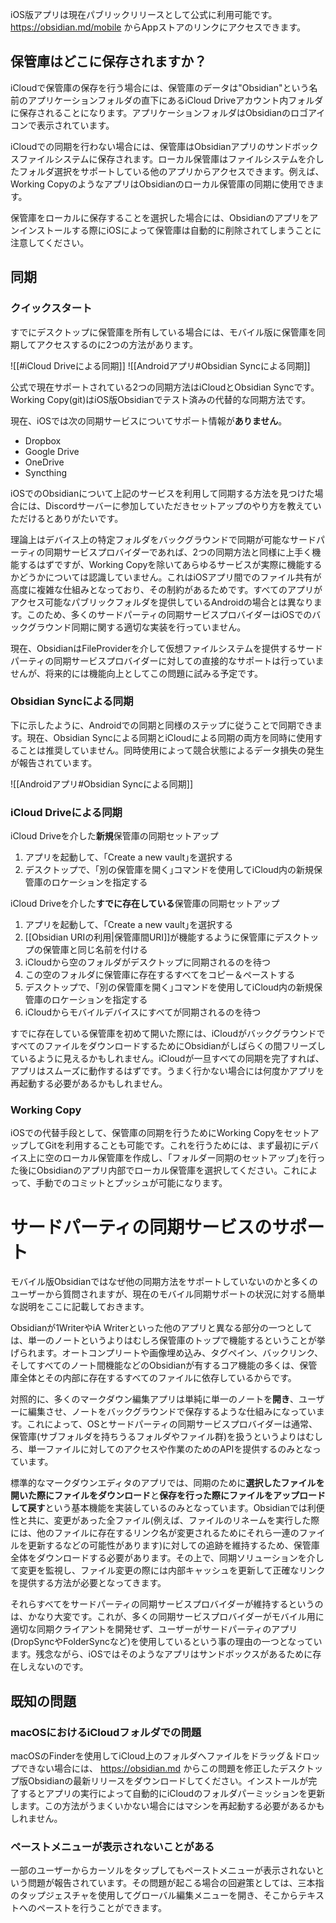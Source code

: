 iOS版アプリは現在パブリックリリースとして公式に利用可能です。 https://obsidian.md/mobile からAppストアのリンクにアクセスできます。

## 保管庫はどこに保存されますか？

iCloudで保管庫の保存を行う場合には、保管庫のデータは"Obsidian"という名前のアプリケーションフォルダの直下にあるiCloud Driveアカウント内フォルダに保存されることになります。アプリケーションフォルダはObsidianのロゴアイコンで表示されています。

iCloudでの同期を行わない場合には、保管庫はObsidianアプリのサンドボックスファイルシステムに保存されます。ローカル保管庫はファイルシステムを介したフォルダ選択をサポートしている他のアプリからアクセスできます。例えば、Working CopyのようなアプリはObsidianのローカル保管庫の同期に使用できます。

保管庫をローカルに保存することを選択した場合には、Obsidianのアプリをアンインストールする際にiOSによって保管庫は自動的に削除されてしまうことに注意してください。

## 同期

### クイックスタート

すでにデスクトップに保管庫を所有している場合には、モバイル版に保管庫を同期してアクセスするのに2つの方法があります。

![[#iCloud Driveによる同期]]
![[Androidアプリ#Obsidian Syncによる同期]]

公式で現在サポートされている2つの同期方法はiCloudとObsidian Syncです。
Working Copy(git)はiOS版Obsidianでテスト済みの代替的な同期方法です。

現在、iOSでは次の同期サービスについてサポート情報が**ありません**。
- Dropbox
- Google Drive
- OneDrive
- Syncthing

iOSでのObsidianについて上記のサービスを利用して同期する方法を見つけた場合には、Discordサーバーに参加していただきセットアップのやり方を教えていただけるとありがたいです。

理論上はデバイス上の特定フォルダをバックグラウンドで同期が可能なサードパーティの同期サービスプロバイダーであれば、2つの同期方法と同様に上手く機能するはずですが、Working Copyを除いてあらゆるサービスが実際に機能するかどうかについては認識していません。これはiOSアプリ間でのファイル共有が高度に複雑な仕組みとなっており、その制約があるためです。すべてのアプリがアクセス可能なパブリックフォルダを提供しているAndroidの場合とは異なります。このため、多くのサードパーティの同期サービスプロバイダーはiOSでのバックグラウンド同期に関する適切な実装を行っていません。

現在、ObsidianはFileProviderを介して仮想ファイルシステムを提供するサードパーティの同期サービスプロバイダーに対しての直接的なサポートは行っていませんが、将来的には機能向上としてこの問題に試みる予定です。

### Obsidian Syncによる同期

下に示したように、Androidでの同期と同様のステップに従うことで同期できます。現在、Obsidian Syncによる同期とiCloudによる同期の両方を同時に使用することは推奨していません。同時使用によって競合状態によるデータ損失の発生が報告されています。

![[Androidアプリ#Obsidian Syncによる同期]]

### iCloud Driveによる同期

iCloud Driveを介した**新規**保管庫の同期セットアップ

1. アプリを起動して、｢Create a new vault｣を選択する
2. デスクトップで、｢別の保管庫を開く｣コマンドを使用してiCloud内の新規保管庫のロケーションを指定する

iCloud Driveを介した**すでに存在している**保管庫の同期セットアップ

1. アプリを起動して、｢Create a new vault｣を選択する
2. [[Obsidian URIの利用|保管庫間URI]]が機能するように保管庫にデスクトップの保管庫と同じ名前を付ける
3. iCloudから空のフォルダがデスクトップに同期されるのを待つ
4. この空のフォルダに保管庫に存在するすべてをコピー＆ペーストする
5. デスクトップで、｢別の保管庫を開く｣コマンドを使用してiCloud内の新規保管庫のロケーションを指定する
6. iCloudからモバイルデバイスにすべてが同期されるのを待つ

すでに存在している保管庫を初めて開いた際には、iCloudがバックグラウンドですべてのファイルをダウンロードするためにObsidianがしばらくの間フリーズしているように見えるかもしれません。iCloudが一旦すべての同期を完了すれば、アプリはスムーズに動作するはずです。うまく行かない場合には何度かアプリを再起動する必要があるかもしれません。

### Working Copy

iOSでの代替手段として、保管庫の同期を行うためにWorking CopyをセットアップしてGitを利用することも可能です。これを行うためには、まず最初にデバイス上に空のローカル保管庫を作成し、｢フォルダー同期のセットアップ｣を行った後にObsidianのアプリ内部でローカル保管庫を選択してください。これによって、手動でのコミットとプッシュが可能になります。

# サードパーティの同期サービスのサポート

モバイル版Obsidianではなぜ他の同期方法をサポートしていないのかと多くのユーザーから質問されますが、現在のモバイル同期サポートの状況に対する簡単な説明をここに記載しておきます。

Obsidianが1WriterやiA Writerといった他のアプリと異なる部分の一つとしては、単一のノートというよりはむしろ保管庫のトップで機能するということが挙げられます。オートコンプリートや画像埋め込み、タグペイン、バックリンク、そしてすべてのノート間機能などのObsidianが有するコア機能の多くは、保管庫全体とその内部に存在するすべてのファイルに依存しているからです。

対照的に、多くのマークダウン編集アプリは単純に単一のノートを**開き**、ユーザーに編集させ、ノートをバックグラウンドで保存するような仕組みになっています。これによって、OSとサードパーティの同期サービスプロバイダーは通常、保管庫(サブフォルダを持ちうるフォルダやファイル群)を扱うというよりはむしろ、単一ファイルに対してのアクセスや作業のためのAPIを提供するのみとなっています。

標準的なマークダウンエディタのアプリでは、同期のために**選択したファイルを開いた際にファイルをダウンロード**と**保存を行った際にファイルをアップロードして戻す**という基本機能を実装しているのみとなっています。Obsidianでは利便性と共に、変更があった全ファイル(例えば、ファイルのリネームを実行した際には、他のファイルに存在するリンク名が変更されるためにそれら一連のファイルを更新するなどの可能性があります)に対しての追跡を維持するため、保管庫全体をダウンロードする必要があります。その上で、同期ソリューションを介して変更を監視し、ファイル変更の際には内部キャッシュを更新して正確なリンクを提供する方法が必要となってきます。

それらすべてをサードパーティの同期サービスプロバイダーが維持するというのは、かなり大変です。これが、多くの同期サービスプロバイダーがモバイル用に適切な同期クライアントを開発せず、ユーザーがサードパーティのアプリ(DropSyncやFolderSyncなど)を使用しているという事の理由の一つとなっています。残念ながら、iOSではそのようなアプリはサンドボックスがあるために存在しえないのです。

## 既知の問題

### macOSにおけるiCloudフォルダでの問題

macOSのFinderを使用してiCloud上のフォルダへファイルをドラッグ＆ドロップできない場合には、 https://obsidian.md からこの問題を修正したデスクトップ版Obsidianの最新リリースをダウンロードしてください。インストールが完了するとアプリの実行によって自動的にiCloudのフォルダパーミッションを更新します。この方法がうまくいかない場合にはマシンを再起動する必要があるかもしれません。

### ペーストメニューが表示されないことがある

一部のユーザーからカーソルをタップしてもペーストメニューが表示されないという問題が報告されています。その問題が起こる場合の回避策としては、三本指のタップジェスチャを使用してグローバル編集メニューを開き、そこからテキストへのペーストを行うことができます。